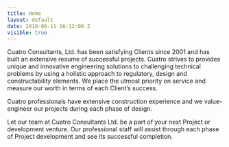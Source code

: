 ```yaml
---
title: Home
layout: default
date: 2018-06-11 16:12:00 Z
visible: true
---
```


Cuatro Consultants, Ltd. has been satisfying Clients since 2001 and has built an extensive resume of successful projects.  Cuatro strives to provides unique and innovative engineering solutions to challenging technical problems by using a holistic approach to regulatory, design and constructability elements.  We place the utmost priority on service and measure our worth in terms of each Client’s success. 

Cuatro professionals have extensive construction experience and we value-engineer our projects during each phase of design.

Let our team at Cuatro Consultants Ltd. be a part of your next Project or development venture.  Our professional staff will assist through each phase of Project development and see its successful completion.
